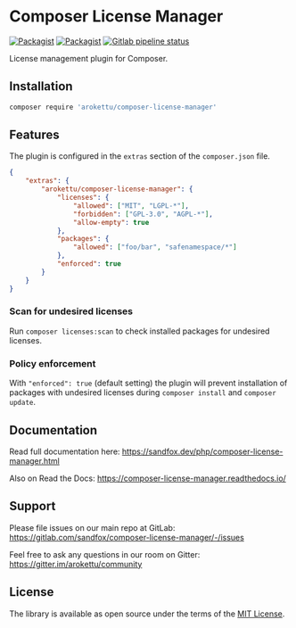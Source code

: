 # Composer License Manager

[![Packagist](https://img.shields.io/packagist/v/arokettu/composer-license-manager.svg?style=flat-square)](https://packagist.org/packages/arokettu/composer-license-manager)
[![Packagist](https://img.shields.io/packagist/l/arokettu/composer-license-manager.svg?style=flat-square)](https://opensource.org/licenses/MIT)
[![Gitlab pipeline status](https://img.shields.io/gitlab/pipeline/sandfox/composer-license-manager/master.svg?style=flat-square)](https://gitlab.com/sandfox/composer-license-manager/-/pipelines)

License management plugin for Composer.

## Installation

```sh 
composer require 'arokettu/composer-license-manager'
```

## Features

The plugin is configured in the ``extras`` section of the ``composer.json`` file.

```json
{
    "extras": {
        "arokettu/composer-license-manager": {
            "licenses": {
                "allowed": ["MIT", "LGPL-*"],
                "forbidden": ["GPL-3.0", "AGPL-*"],
                "allow-empty": true
            },
            "packages": {
                "allowed": ["foo/bar", "safenamespace/*"]
            },
            "enforced": true
        }
    }
}
```

### Scan for undesired licenses

Run ``composer licenses:scan`` to check installed packages for undesired licenses.

### Policy enforcement

With `"enforced": true` (default setting) the plugin will prevent installation of packages with undesired licenses during `composer install` and `composer update`. 

## Documentation

Read full documentation here: <https://sandfox.dev/php/composer-license-manager.html>

Also on Read the Docs: <https://composer-license-manager.readthedocs.io/>

## Support

Please file issues on our main repo at GitLab: <https://gitlab.com/sandfox/composer-license-manager/-/issues>

Feel free to ask any questions in our room on Gitter: <https://gitter.im/arokettu/community>

## License

The library is available as open source under the terms of the [MIT License].

[MIT License]:  https://opensource.org/licenses/MIT
